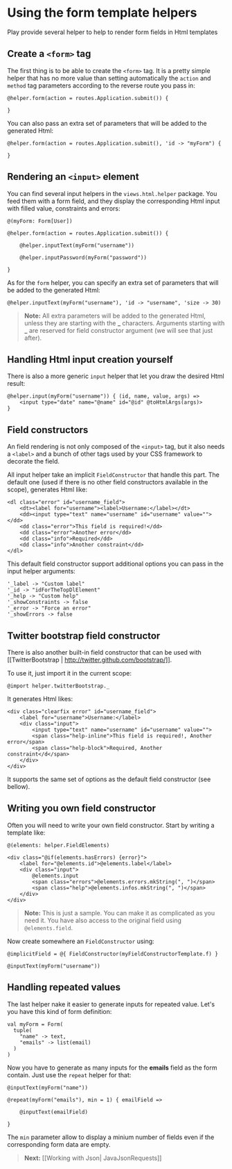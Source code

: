 # Using the form template helpers

Play provide several helper to help to render form fields in Html templates

## Create a `<form>` tag
    
The first thing is to be able to create the `<form>` tag. It is a pretty simple helper that has no more value than setting automatically the `action` and `method` tag parameters according to the reverse route you pass in:
    
```
@helper.form(action = routes.Application.submit()) {
    
}
```

You can also pass an extra set of parameters that will be added to the generated Html:

```
@helper.form(action = routes.Application.submit(), 'id -> "myForm") {
    
}
```

## Rendering an `<input>` element

You can find several input helpers in the `views.html.helper` package. You feed them with a form field, and they display the corresponding Html input with filled value, constraints and errors:

```
@(myForm: Form[User])

@helper.form(action = routes.Application.submit()) {
    
    @helper.inputText(myForm("username"))
    
    @helper.inputPassword(myForm("password"))
    
}
```

As for the `form` helper, you can specify an extra set of parameters that will be added to the generated Html:

```
@helper.inputText(myForm("username"), 'id -> "username", 'size -> 30)
```

> **Note:** All extra parameters will be added to the generated Html, unless they are starting with the **\_** characters. Arguments starting with **\_** are reserved for field constructor argument (we will see that just after).

## Handling Html input creation yourself

There is also a more generic `input` helper that let you draw the desired Html result:

```
@helper.input(myForm("username")) { (id, name, value, args) =>
    <input type="date" name="@name" id="@id" @toHtmlArgs(args)>
} 
```

## Field constructors

An field rendering is not only composed of the `<input>` tag, but it also needs a `<label>` and a bunch of other tags used by your CSS framework to decorate the field.
    
All input helper take an implicit `FieldConstructor` that handle this part. The default one (used if there is no other field constructors available in the scope), generates Html like:

```
<dl class="error" id="username_field">
    <dt><label for="username"><label>Username:</label></dt>
    <dd><input type="text" name="username" id="username" value=""></dd>
    <dd class="error">This field is required!</dd>
    <dd class="error">Another error</dd>
    <dd class="info">Required</dd>
    <dd class="info">Another constraint</dd>
</dl>
```

This default field constructor support additional options you can pass in the input helper arguments:

```
'_label -> "Custom label"
'_id -> "idForTheTopDlElement"
'_help -> "Custom help"
'_showConstraints -> false
'_error -> "Force an error"
'_showErrors -> false
```

## Twitter bootstrap field constructor

There is also another built-in field constructor that can be used with [[TwitterBootstrap | http://twitter.github.com/bootstrap/]].

To use it, just import it in the current scope:

```
@import helper.twitterBootstrap._
```

It generates Html likes:

```
<div class="clearfix error" id="username_field">
    <label for="username">Username:</label>
    <div class="input">
        <input type="text" name="username" id="username" value="">
        <span class="help-inline">This field is required!, Another error</span>
        <span class="help-block">Required, Another constraint</d</span> 
    </div>
</div>
```

It supports the same set of options as the default field constructor (see bellow).

## Writing you own field constructor

Often you will need to write your own field constructor. Start by writing a template like:

```
@(elements: helper.FieldElements)

<div class="@if(elements.hasErrors) {error}">
    <label for="@elements.id">@elements.label</label>
    <div class="input">
        @elements.input
        <span class="errors">@elements.errors.mkString(", ")</span>
        <span class="help">@elements.infos.mkString(", ")</span> 
    </div>
</div>
```

> **Note:** This is just a sample. You can make it as complicated as you need it. You have also access to the original field using `@elements.field`.

Now create somewhere an `FieldConstructor` using:

```
@implicitField = @{ FieldConstructor(myFieldConstructorTemplate.f) }

@inputText(myForm("username"))
```

## Handling repeated values

The last helper nake it easier to generate inputs for repeated value. Let's you have this kind of form definition:

```
val myForm = Form(
  tuple(
    "name" -> text,
    "emails" -> list(email)
  )
)
```

Now you have to generate as many inputs for the **emails** field as the form contain. Just use the `repeat` helper for that:

```
@inputText(myForm("name"))

@repeat(myForm("emails"), min = 1) { emailField =>
    
    @inputText(emailField)
    
}
```

The `min` parameter allow to display a minium number of fields even if the corresponding form data are empty.

> **Next:** [[Working with Json| JavaJsonRequests]]



